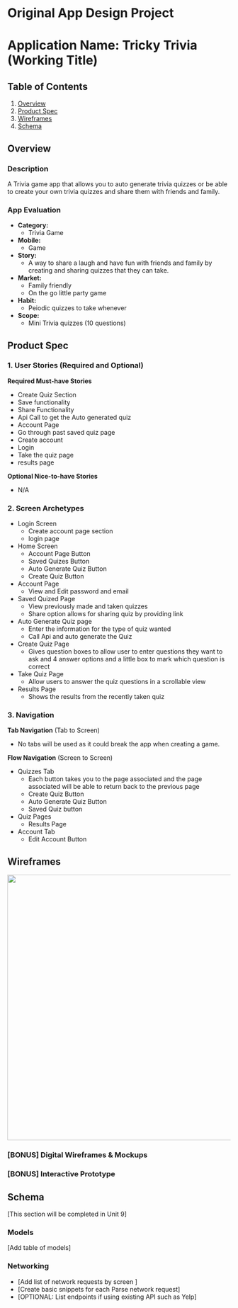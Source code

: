 Original App Design Project
===

# Application Name: Tricky Trivia (Working Title)

## Table of Contents
1. [Overview](#Overview)
1. [Product Spec](#Product-Spec)
1. [Wireframes](#Wireframes)
2. [Schema](#Schema)

## Overview
### Description
A Trivia game app that allows you to auto generate trivia quizzes or be able to create your own trivia quizzes and share them with friends and family.

### App Evaluation
- **Category:**
    - Trivia Game
- **Mobile:**
    - Game
- **Story:**
    - A way to share a laugh and have fun with friends and family by creating and sharing quizzes that they can take.
- **Market:**
    - Family friendly
    - On the go little party game
- **Habit:**
    - Peiodic quizzes to take whenever
- **Scope:**
    - Mini Trivia quizzes (10 questions)

## Product Spec

### 1. User Stories (Required and Optional)

**Required Must-have Stories**

* Create Quiz Section
* Save functionality
* Share Functionality
* Api Call to get the Auto generated quiz
* Account Page
* Go through past saved quiz page
* Create account
* Login
* Take the quiz page
* results page

**Optional Nice-to-have Stories**

* N/A

### 2. Screen Archetypes

* Login Screen
   * Create account page section
   * login page
* Home Screen
   * Account Page Button
   * Saved Quizes Button
   * Auto Generate Quiz Button
   * Create Quiz Button
* Account Page
    * View and Edit password and email
* Saved Quized Page
    * View previously made and taken quizzes
    * Share option allows for sharing quiz by providing link
* Auto Generate Quiz page
    * Enter the information for the type of quiz wanted
    * Call Api and auto generate the Quiz
* Create Quiz Page
    * Gives question boxes to allow user to enter questions they want to ask and 4 answer options and a little box to mark which question is correct
* Take Quiz Page
    * Allow users to answer the quiz questions in a scrollable view
* Results Page
    * Shows the results from the recently taken quiz

### 3. Navigation

**Tab Navigation** (Tab to Screen)

* No tabs will be used as it could break the app when creating a game.

**Flow Navigation** (Screen to Screen)

* Quizzes Tab
    * Each button takes you to the page associated and the page associated will be able to return back to the previous page
   * Create Quiz Button
   * Auto Generate Quiz Button
   * Saved Quiz button
* Quiz Pages
    * Results Page
* Account Tab
   * Edit Account Button

## Wireframes
<img src="https://i.imgur.com/1PBrDAz.png" width=600>

### [BONUS] Digital Wireframes & Mockups

### [BONUS] Interactive Prototype

## Schema 
[This section will be completed in Unit 9]
### Models
[Add table of models]
### Networking
- [Add list of network requests by screen ]
- [Create basic snippets for each Parse network request]
- [OPTIONAL: List endpoints if using existing API such as Yelp]
